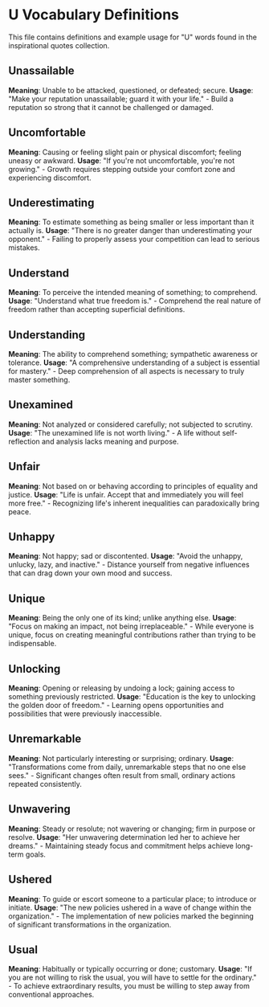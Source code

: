 # U Vocabulary Definitions

This file contains definitions and example usage for "U" words found in the inspirational quotes collection.

<!-- Add vocabulary words here following the format:
## WordName

**Meaning**: Clear, concise definition of the word.
**Usage**: "Quote or example sentence." - Explanation of the usage context.
-->

## Unassailable

**Meaning**: Unable to be attacked, questioned, or defeated; secure.
**Usage**: "Make your reputation unassailable; guard it with your life." - Build a reputation so strong that it cannot be challenged or damaged.

## Uncomfortable

**Meaning**: Causing or feeling slight pain or physical discomfort; feeling uneasy or awkward.
**Usage**: "If you're not uncomfortable, you're not growing." - Growth requires stepping outside your comfort zone and experiencing discomfort.

## Underestimating

**Meaning**: To estimate something as being smaller or less important than it actually is.
**Usage**: "There is no greater danger than underestimating your opponent." - Failing to properly assess your competition can lead to serious mistakes.

## Understand

**Meaning**: To perceive the intended meaning of something; to comprehend.
**Usage**: "Understand what true freedom is." - Comprehend the real nature of freedom rather than accepting superficial definitions.

## Understanding

**Meaning**: The ability to comprehend something; sympathetic awareness or tolerance.
**Usage**: "A comprehensive understanding of a subject is essential for mastery." - Deep comprehension of all aspects is necessary to truly master something.

## Unexamined

**Meaning**: Not analyzed or considered carefully; not subjected to scrutiny.
**Usage**: "The unexamined life is not worth living." - A life without self-reflection and analysis lacks meaning and purpose.

## Unfair

**Meaning**: Not based on or behaving according to principles of equality and justice.
**Usage**: "Life is unfair. Accept that and immediately you will feel more free." - Recognizing life's inherent inequalities can paradoxically bring peace.

## Unhappy

**Meaning**: Not happy; sad or discontented.
**Usage**: "Avoid the unhappy, unlucky, lazy, and inactive." - Distance yourself from negative influences that can drag down your own mood and success.

## Unique

**Meaning**: Being the only one of its kind; unlike anything else.
**Usage**: "Focus on making an impact, not being irreplaceable." - While everyone is unique, focus on creating meaningful contributions rather than trying to be indispensable.

## Unlocking

**Meaning**: Opening or releasing by undoing a lock; gaining access to something previously restricted.
**Usage**: "Education is the key to unlocking the golden door of freedom." - Learning opens opportunities and possibilities that were previously inaccessible.

## Unremarkable

**Meaning**: Not particularly interesting or surprising; ordinary.
**Usage**: "Transformations come from daily, unremarkable steps that no one else sees." - Significant changes often result from small, ordinary actions repeated consistently.

## Unwavering

**Meaning**: Steady or resolute; not wavering or changing; firm in purpose or resolve.
**Usage**: "Her unwavering determination led her to achieve her dreams." - Maintaining steady focus and commitment helps achieve long-term goals.

## Ushered

**Meaning**: To guide or escort someone to a particular place; to introduce or initiate.
**Usage**: "The new policies ushered in a wave of change within the organization." - The implementation of new policies marked the beginning of significant transformations in the organization.

## Usual

**Meaning**: Habitually or typically occurring or done; customary.
**Usage**: "If you are not willing to risk the usual, you will have to settle for the ordinary." - To achieve extraordinary results, you must be willing to step away from conventional approaches.
